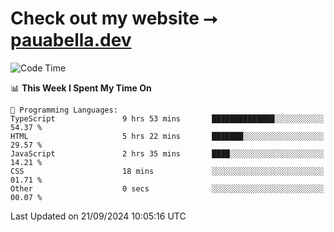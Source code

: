 # Check out my website ⭢ [pauabella.dev](https://pauabella.dev)

<!--START_SECTION:waka-->
![Code Time](http://img.shields.io/badge/Code%20Time-3%2C741%20hrs%2015%20mins-blue)

📊 **This Week I Spent My Time On** 

```text
💬 Programming Languages: 
TypeScript               9 hrs 53 mins       ██████████████░░░░░░░░░░░   54.37 % 
HTML                     5 hrs 22 mins       ███████░░░░░░░░░░░░░░░░░░   29.57 % 
JavaScript               2 hrs 35 mins       ████░░░░░░░░░░░░░░░░░░░░░   14.21 % 
CSS                      18 mins             ░░░░░░░░░░░░░░░░░░░░░░░░░   01.71 % 
Other                    0 secs              ░░░░░░░░░░░░░░░░░░░░░░░░░   00.07 % 
```


 Last Updated on 21/09/2024 10:05:16 UTC
<!--END_SECTION:waka-->
